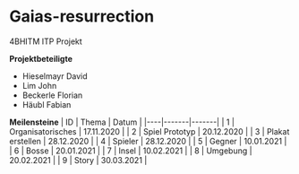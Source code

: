 # Gaias-resurrection
4BHITM ITP Projekt<br>

**Projektbeteiligte**
- Hieselmayr David
- Lim John
- Beckerle Florian 
- Häubl Fabian 
  
**Meilensteine**
| ID | Thema | Datum |
|----|-------|-------|
| 1  | Organisatorisches | 17.11.2020 |
| 2  | Spiel Prototyp | 20.12.2020 |
| 3  | Plakat erstellen | 28.12.2020 |
| 4  | Spieler | 28.12.2020 |
| 5  | Gegner | 10.01.2021 |
| 6  | Bosse | 20.01.2021 |
| 7  | Insel | 10.02.2021 |
| 8  | Umgebung | 20.02.2021 |
| 9  | Story | 30.03.2021 |
